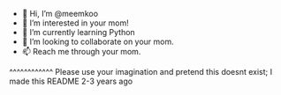 - 👋 Hi, I’m @meemkoo
- 👀 I’m interested in your mom!
- 🌱 I’m currently learning Python
- 💞️ I’m looking to collaborate on your mom.
- 📫 Reach me through your mom.

^^^^^^^^^^^^
Please use your imagination and pretend this doesnt exist; I made this README 2-3 years ago

<!---
meemkoo/meemkoo is a ✨ special ✨ repository because its `README.md` (this file) appears on your GitHub profile.
You can click the Preview link to take a look at your changes.
--->
